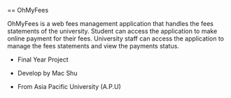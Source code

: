 == OhMyFees

OhMyFees is a web fees management application that handles the fees statements of the university.
Student can access the application to make online payment for their fees.
University staff can access the application to manage the fees statements and view the payments status.


* Final Year Project

* Develop by Mac Shu

* From Asia Pacific University (A.P.U)
